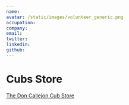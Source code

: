 ```yaml
---
name:
avatar: /static/images/volunteer_generic.png
occupation:
company:
email:
twitter:
linkedin:
github:
---
```


# Cubs Store

[The Don Callejon Cub Store](https://dcscostore.com/)
